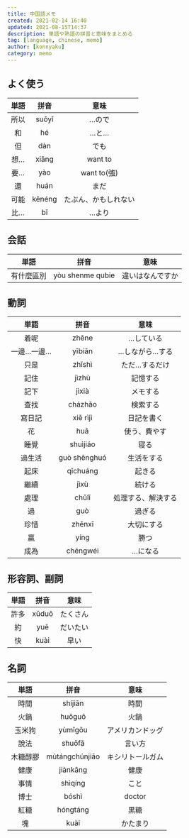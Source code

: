 ```yaml
---
title: 中国語メモ
created: 2021-02-14 16:40
updated: 2021-08-15T14:37
description: 単語や熟語の拼音と意味をまとめる
tag: [language, chinese, memo]
author: [konnyaku]
category: memo
---
```


## よく使う

| 単語 |  拼音  |         意味         |
| :--: | :----: | :------------------: |
| 所以 | suǒyǐ  |        …ので         |
|  和  |   hé   |         …と…         |
|  但  |  dàn   |         でも         |
| 想…  | xiǎng  |       want to        |
| 要…  |  yào   |     want to(強)      |
|  還  |  huán  |         まだ         |
| 可能 | kěnéng | たぶん、かもしれない |
| 比…  |   bǐ   |        …より         |

## 会話

|    単語    |       拼音       |       意味       |
| :--------: | :--------------: | :--------------: |
| 有什麼區別 | yòu shenme qubie | 違いはなんですか |

## 動詞

|    単語    |     拼音     |        意味        |
| :--------: | :----------: | :----------------: |
|    着呢    |    zhēne     |     …している      |
| 一邊…一邊… |    yībiān    |   …しながら…する   |
|    只是    |    zhǐshì    |   ただ…するだけ    |
|    記住    |    jìzhù     |      記憶する      |
|    記下    |    jìxià     |      メモする      |
|    查找    |   cházhǎo    |      検索する      |
|   寫日記   |   xiě rìjì   |     日記を書く     |
|     花     |     huā      |    使う、費やす    |
|    睡覺    |   shuìjiáo   |        寝る        |
|   過生活   | guò shēnghuó |     生活をする     |
|    起床    |   qǐchuáng   |       起きる       |
|    繼續    |     jìxù     |       続ける       |
|    處理    |    chǔlǐ     | 処理する、解決する |
|     過     |     guò      |       過ぎる       |
|    珍惜    |    zhēnxī    |     大切にする     |
|     贏     |     yíng     |        勝つ        |
|    成為    |   chéngwéi   |      …になる       |

## 形容詞、副詞

| 単語 | 拼音  |   意味   |
| :--: | :---: | :------: |
| 許多 | xǔduō | たくさん |
|  約  |  yuē  | だいたい |
|  快  | kuài  |   早い   |

## 名詞

|   単語   |      拼音      |       意味       |
| :------: | :------------: | :--------------: |
|   時間   |    shíjiān     |       時間       |
|   火鍋   |     huǒguō     |       火鍋       |
|  玉米狗  |    yùmǐgǒu     | アメリカンドッグ |
|   說法   |     shuōfǎ     |      言い方      |
| 木糖醇膠 | mùtángchúnjiāo | キシリトールガム |
|   健康   |    jiànkāng    |       健康       |
|   事情   |    shìqíng     |       こと       |
|   博士   |     bóshì      |      doctor      |
|   紅糖   |    hóngtáng    |       黒糖       |
|    塊    |      kuài      |     かたまり     |
